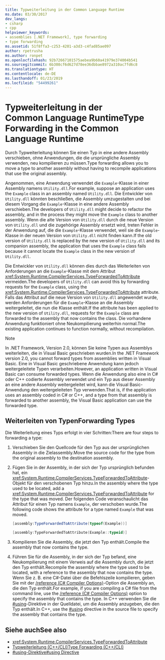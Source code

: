 ```yaml
---
title: Typweiterleitung in der Common Language Runtime
ms.date: 03/30/2017
dev_langs:
- csharp
- cpp
helpviewer_keywords:
- assemblies [.NET Framework], type forwarding
- type forwarding
ms.assetid: 51f8ffa3-c253-4201-a3d3-c4fad85ae097
author: rpetrusha
ms.author: ronpet
ms.openlocfilehash: 92b72667101575aebea9b60a41979e374004b541
ms.sourcegitcommit: 6b308cf6d627d78ee36dbbae8972a310ac7fd6c8
ms.translationtype: HT
ms.contentlocale: de-DE
ms.lasthandoff: 01/23/2019
ms.locfileid: "54499261"
---
```

# <a name="type-forwarding-in-the-common-language-runtime"></a><span data-ttu-id="4ae22-102">Typweiterleitung in der Common Language Runtime</span><span class="sxs-lookup"><span data-stu-id="4ae22-102">Type Forwarding in the Common Language Runtime</span></span>
<span data-ttu-id="4ae22-103">Durch Typweiterleitung können Sie einen Typ in eine andere Assembly verschieben, ohne Anwendungen, die die ursprüngliche Assembly verwenden, neu kompilieren zu müssen.</span><span class="sxs-lookup"><span data-stu-id="4ae22-103">Type forwarding allows you to move a type to another assembly without having to recompile applications that use the original assembly.</span></span>  
  
 <span data-ttu-id="4ae22-104">Angenommen, eine Anwendung verwendet die `Example`-Klasse in einer Assembly namens `Utility.dll`.</span><span class="sxs-lookup"><span data-stu-id="4ae22-104">For example, suppose an application uses the `Example` class in an assembly named `Utility.dll`.</span></span> <span data-ttu-id="4ae22-105">Die Entwickler von `Utility.dll` könnten beschließen, die Assembly umzugestalten und bei diesem Vorgang die `Example`-Klasse in eine andere Assembly verschieben.</span><span class="sxs-lookup"><span data-stu-id="4ae22-105">The developers of `Utility.dll` might decide to refactor the assembly, and in the process they might move the `Example` class to another assembly.</span></span> <span data-ttu-id="4ae22-106">Wenn die alte Version von `Utility.dll` durch die neue Version von `Utility.dll` und die zugehörige Assembly ersetzt wird, treten Fehler in der Anwendung auf, die die `Example`-Klasse verwendet, weil sie die `Example`-Klasse in der neuen Version von `Utility.dll` nicht finden kann.</span><span class="sxs-lookup"><span data-stu-id="4ae22-106">If the old version of `Utility.dll` is replaced by the new version of `Utility.dll` and its companion assembly, the application that uses the `Example` class fails because it cannot locate the `Example` class in the new version of `Utility.dll`.</span></span>  
  
 <span data-ttu-id="4ae22-107">Die Entwickler von `Utility.dll` können dies durch das Weiterleiten von Anforderungen an die `Example`-Klasse mit dem Attribut <xref:System.Runtime.CompilerServices.TypeForwardedToAttribute> vermeiden.</span><span class="sxs-lookup"><span data-stu-id="4ae22-107">The developers of `Utility.dll` can avoid this by forwarding requests for the `Example` class, using the <xref:System.Runtime.CompilerServices.TypeForwardedToAttribute> attribute.</span></span> <span data-ttu-id="4ae22-108">Falls das Attribut auf die neue Version von `Utility.dll` angewendet wurde, werden Anforderungen für die `Example`-Klasse an die Assembly weitergeleitet, die nun die Klasse enthält.</span><span class="sxs-lookup"><span data-stu-id="4ae22-108">If the attribute has been applied to the new version of `Utility.dll`, requests for the `Example` class are forwarded to the assembly that now contains the class.</span></span> <span data-ttu-id="4ae22-109">Die vorhandene Anwendung funktioniert ohne Neukompilierung weiterhin normal.</span><span class="sxs-lookup"><span data-stu-id="4ae22-109">The existing application continues to function normally, without recompilation.</span></span>  
  
> [!NOTE]
>  <span data-ttu-id="4ae22-110">In .NET Framework, Version 2.0, können Sie keine Typen aus Assemblys weiterleiten, die in Visual Basic geschrieben wurden.</span><span class="sxs-lookup"><span data-stu-id="4ae22-110">In the .NET Framework version 2.0, you cannot forward types from assemblies written in Visual Basic.</span></span> <span data-ttu-id="4ae22-111">Eine in Visual Basic geschriebene Anwendung kann jedoch weitergeleitete Typen verarbeiten.</span><span class="sxs-lookup"><span data-stu-id="4ae22-111">However, an application written in Visual Basic can consume forwarded types.</span></span> <span data-ttu-id="4ae22-112">Wenn die Anwendung also eine in C# oder C++ codierte Assembly verwendet und ein Typ aus dieser Assembly an eine andere Assembly weitergeleitet wird, kann die Visual Basic-Anwendung den weitergeleiteten Typ verwenden.</span><span class="sxs-lookup"><span data-stu-id="4ae22-112">That is, if the application uses an assembly coded in C# or C++, and a type from that assembly is forwarded to another assembly, the Visual Basic application can use the forwarded type.</span></span>  
  
## <a name="forwarding-types"></a><span data-ttu-id="4ae22-113">Weiterleiten von Typen</span><span class="sxs-lookup"><span data-stu-id="4ae22-113">Forwarding Types</span></span>  
 <span data-ttu-id="4ae22-114">Die Weiterleitung eines Typs erfolgt in vier Schritten:</span><span class="sxs-lookup"><span data-stu-id="4ae22-114">There are four steps to forwarding a type:</span></span>  
  
1.  <span data-ttu-id="4ae22-115">Verschieben Sie den Quellcode für den Typ aus der ursprünglichen Assembly in die Zielassembly.</span><span class="sxs-lookup"><span data-stu-id="4ae22-115">Move the source code for the type from the original assembly to the destination assembly.</span></span>  
  
2.  <span data-ttu-id="4ae22-116">Fügen Sie in der Assembly, in der sich der Typ ursprünglich befunden hat, ein <xref:System.Runtime.CompilerServices.TypeForwardedToAttribute>-Objekt für den verschobenen Typ hinzu.</span><span class="sxs-lookup"><span data-stu-id="4ae22-116">In the assembly where the type used to be located, add a <xref:System.Runtime.CompilerServices.TypeForwardedToAttribute> for the type that was moved.</span></span> <span data-ttu-id="4ae22-117">Der folgenden Code veranschaulicht das Attribut für einen Typ namens `Example`, der verschoben wurde.</span><span class="sxs-lookup"><span data-stu-id="4ae22-117">The following code shows the attribute for a type named `Example` that was moved.</span></span>  
  
    ```csharp  
    [assembly:TypeForwardedToAttribute(typeof(Example))]  
    ```  
  
    ```cpp  
    [assembly:TypeForwardedToAttribute(Example::typeid)]  
    ```  
  
3.  <span data-ttu-id="4ae22-118">Kompilieren Sie die Assembly, die jetzt den Typ enthält.</span><span class="sxs-lookup"><span data-stu-id="4ae22-118">Compile the assembly that now contains the type.</span></span>  
  
4.  <span data-ttu-id="4ae22-119">Führen Sie für die Assembly, in der sich der Typ befand, eine Neukompilierung mit einem Verweis auf die Assembly durch, die jetzt den Typ enthält.</span><span class="sxs-lookup"><span data-stu-id="4ae22-119">Recompile the assembly where the type used to be located, with a reference to the assembly that now contains the type.</span></span> <span data-ttu-id="4ae22-120">Wenn Sie z. B. eine C#-Datei über die Befehlszeile kompilieren, geben Sie mit der [/reference (C# Compiler Options)](~/docs/csharp/language-reference/compiler-options/reference-compiler-option.md)-Option die Assembly an, die den Typ enthält.</span><span class="sxs-lookup"><span data-stu-id="4ae22-120">For example, if you are compiling a C# file from the command line, use the [/reference (C# Compiler Options)](~/docs/csharp/language-reference/compiler-options/reference-compiler-option.md) option to specify the assembly that contains the type.</span></span> <span data-ttu-id="4ae22-121">In C++ verwenden Sie die [#using](/cpp/preprocessor/hash-using-directive-cpp)-Direktive in der Quelldatei, um die Assembly anzugeben, die den Typ enthält.</span><span class="sxs-lookup"><span data-stu-id="4ae22-121">In C++, use the [#using](/cpp/preprocessor/hash-using-directive-cpp) directive in the source file to specify the assembly that contains the type.</span></span>  
  
## <a name="see-also"></a><span data-ttu-id="4ae22-122">Siehe auch</span><span class="sxs-lookup"><span data-stu-id="4ae22-122">See also</span></span>
- <xref:System.Runtime.CompilerServices.TypeForwardedToAttribute>
- [<span data-ttu-id="4ae22-123">Typweiterleitung (C++/CLI)</span><span class="sxs-lookup"><span data-stu-id="4ae22-123">Type Forwarding (C++/CLI)</span></span>](/cpp/windows/type-forwarding-cpp-cli)
- [<span data-ttu-id="4ae22-124">#using-Direktive</span><span class="sxs-lookup"><span data-stu-id="4ae22-124">#using Directive</span></span>](/cpp/preprocessor/hash-using-directive-cpp)
